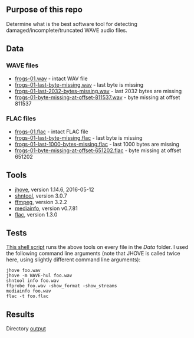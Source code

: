 
## Purpose of this repo

Determine what is the best software tool for detecting damaged/incomplete/truncated WAVE audio files.

## Data

### WAVE files

* [frogs-01.wav](./data/frogs-01.wav) - intact WAV file
* [frogs-01-last-byte-missing.wav](./data/frogs-01-last-byte-missing.wav) - last byte is missing
* [frogs-01-last-2032-bytes-missing.wav](./data/frogs-01-last-2032-bytes-missing.wav) - last 2032 bytes are missing
* [frogs-01-byte-missing-at-offset-811537.wav](./data/frogs-01-byte-missing-at-offset-811537.wav) - byte missing at offset 811537

### FLAC files

* [frogs-01.flac](./data/frogs-01.flac) - intact FLAC file
* [frogs-01-last-byte-missing.flac](./data/frogs-01-last-byte-missing.flac) - last byte is missing
* [frogs-01-last-1000-bytes-missing.flac](./data/frogs-01-last-1000-bytes-missing.flac) - last 1000 bytes are missing
* [frogs-01-byte-missing-at-offset-651202.flac](./data/frogs-01-byte-missing-at-offset-651202.flac) - byte missing at offset 651202

## Tools

* [jhove](http://jhove.openpreservation.org/), version 1.14.6, 2016-05-12
* [shntool](http://www.etree.org/shnutils/shntool/), version 3.0.7
* [ffmpeg](https://ffmpeg.org/), version 3.2.2
* [mediainfo](https://mediaarea.net/en/MediaInfo), version v0.7.81
* [flac](https://xiph.org/flac/), version 1.3.0


## Tests

[This shell script](./runtools.sh) runs the above tools on every file in the *Data* folder. I used the following command line arguments (note that JHOVE is called twice here, using slightly different command line arguments):

    jhove foo.wav
    jhove -m WAVE-hul foo.wav
    shntool info foo.wav
    ffprobe foo.wav -show_format -show_streams
    mediainfo foo.wav
    flac -t foo.flac

## Results

Directory [output](./output)
 